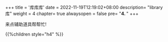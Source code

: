 +++
title = '库库库'
date =  2022-11-19T12:19:02+08:00
description= "library库"
weight = 4
chapter= true
alwaysopen = false
pre= "<b>4. </b>"
+++

来点辅助道具帮帮忙!

{{%children style="h4" %}}

